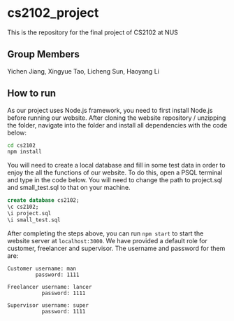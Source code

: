 # cs2102_project
This is the repository for the final project of CS2102 at NUS

## Group Members
Yichen Jiang, Xingyue Tao, Licheng Sun, Haoyang Li

## How to run
As our project uses Node.js framework, you need to first install Node.js before running our website. After cloning the website repository / unzipping the folder, navigate into the folder and install all dependencies with the code below:

```bash
cd cs2102
npm install
```

You will need to create a local database and fill in some test data in order to enjoy the all the functions of our website. To do this, open a PSQL terminal and type in the code below. You will need to change the path to project.sql and small_test.sql to that on your machine.

```sql
create database cs2102;
\c cs2102;
\i project.sql
\i small_test.sql
```

After completing the steps above, you can run `npm start` to start the website server at `localhost:3000`. We have provided a default role for customer, freelancer and supervisor. The username and password for them are:

```
Customer username: man
         password: 1111

Freelancer username: lancer
           password: 1111

Supervisor username: super
           password: 1111  
```
